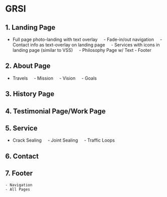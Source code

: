# GRSI

## 1. Landing Page

- Full page photo-landing with text overlay
    - Fade-in/out navigation
    - Contact info as text-overlay on landing page
    - Services with icons in landing page (similar to VSS)
    - Philosophy Page w/ Text - Footer

## 2. About Page

- Travels
    - Mission
    - Vision
    - Goals

## 3. History Page

## 4. Testimonial Page/Work Page

## 5. Service

- Crack Sealing
    - Joint Sealing
    - Traffic Loops

## 6. Contact

## 7. Footer

    - Navigation
    - All Pages
